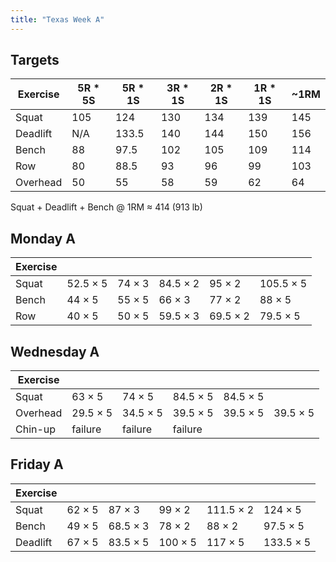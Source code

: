 ```yaml
---
title: "Texas Week A"
---
```



## Targets

| Exercise | 5R * 5S | 5R * 1S | 3R * 1S | 2R * 1S | 1R * 1S |  ~1RM   |
| ---      | ------- | ------- | ------- | ------- | ------- | ------- |
| Squat    |   105   |   124   |   130   |   134   |   139   |   145   |
| Deadlift |   N/A   |   133.5   |   140   |   144   |   150   |   156   |
| Bench    |   88   |  97.5   |   102   |   105   |   109   |   114   |
| Row      |   80   |  88.5   |   93   |   96   |   99   |   103   |
| Overhead |   50   |  55   |   58   |   59   |   62   |   64   |


Squat + Deadlift + Bench @ 1RM ≈ 414 (913 lb)
    
## Monday A

| Exercise |     |     |     |     |     |
| ---      | --- | --- | --- | --- | --- |
| Squat    | 52.5 × 5 | 74 × 3 | 84.5 × 2 | 95 × 2 | 105.5 × 5 | 105.5 × 5 | 105.5 × 5 | 105.5 × 5 | 105.5 × 5 |
| Bench    | 44 × 5 | 55 × 5 | 66 × 3 | 77 × 2 | 88 × 5 | 88 × 5 | 88 × 5 | 88 × 5 | 88 × 5 |
| Row      | 40 × 5 | 50 × 5 | 59.5 × 3 | 69.5 × 2 | 79.5 × 5 | 79.5 × 5 | 79.5 × 5 | 79.5 × 5 | 79.5 × 5 |

## Wednesday A

| Exercise |     |     |     |     |     |
| ---      | --- | --- | --- | --- | --- |
| Squat    | 63 × 5 | 74 × 5 | 84.5 × 5 | 84.5 × 5 |
| Overhead | 29.5 × 5 | 34.5 × 5 | 39.5 × 5 | 39.5 × 5 | 39.5 × 5 |
| Chin-up  | failure | failure | failure |

## Friday A

| Exercise |     |     |     |     |     |
| ---      | --- | --- | --- | --- | --- |
| Squat    | 62 × 5 | 87 × 3 | 99 × 2 | 111.5 × 2 | 124 × 5 |
| Bench    | 49 × 5 | 68.5 × 3 | 78 × 2 | 88 × 2 | 97.5 × 5 |
| Deadlift | 67 × 5 | 83.5 × 5 | 100 × 5 | 117 × 5 | 133.5 × 5 |


